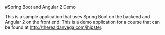 #Spring Boot and Angular 2 Demo

This is a sample application that uses Spring Boot on the backend and Angular 2
on the front end. This is a demo application for a course that can be found
at http://therealdanvega.com/jhipster.
   
